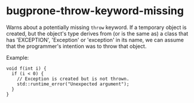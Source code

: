 bugprone-throw-keyword-missing
==============================

Warns about a potentially missing `throw` keyword. If a temporary object
is created, but the object's type derives from (or is the same as) a
class that has 'EXCEPTION', 'Exception' or 'exception' in its name, we
can assume that the programmer's intention was to throw that object.

Example:

    void f(int i) {
      if (i < 0) {
        // Exception is created but is not thrown.
        std::runtime_error("Unexpected argument");
      }
    }
